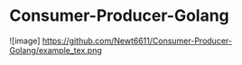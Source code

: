# Consumer-Producer-Golang

![image] https://github.com/Newt6611/Consumer-Producer-Golang/example_tex.png